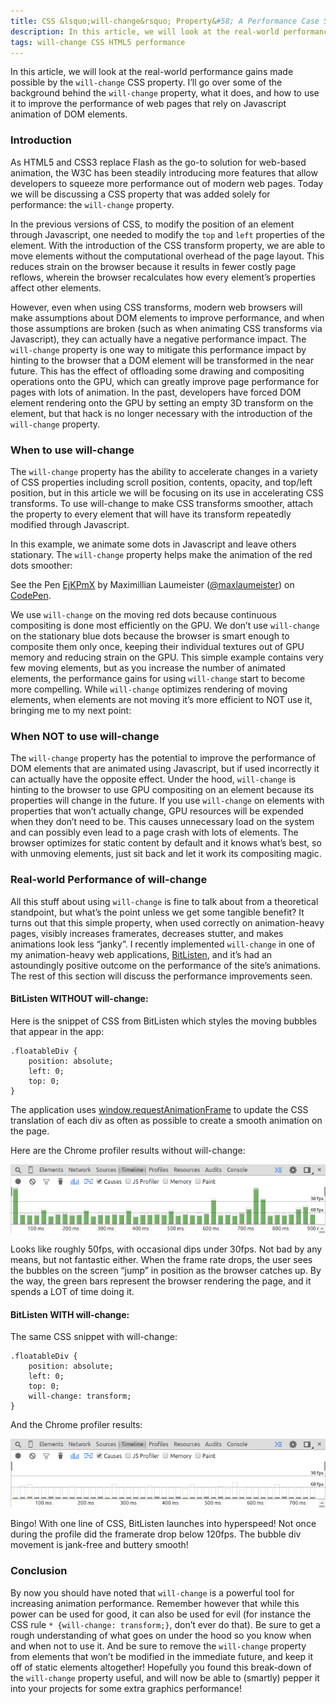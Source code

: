 ```yaml
---
title: CSS &lsquo;will-change&rsquo; Property&#58; A Performance Case Study
description: In this article, we will look at the real-world performance gains made possible by the will-change CSS property. I’ll go over some of the background behind the will-change property, what it does, and how to use it to improve the performance of web pages that rely on Javascript animation of DOM elements.
tags: will-change CSS HTML5 performance
---
```


In this article, we will look at the real-world performance gains made possible by the ``will-change`` CSS property. I’ll go over some of the background behind the ``will-change`` property, what it does, and how to use it to improve the performance of web pages that rely on Javascript animation of DOM elements.

### Introduction

As HTML5 and CSS3 replace Flash as the go-to solution for web-based animation, the W3C has been steadily introducing more features that allow developers to squeeze more performance out of modern web pages. Today we will be discussing a CSS property that was added solely for performance: the ``will-change`` property.

In the previous versions of CSS, to modify the position of an element through Javascript, one needed to modify the ``top`` and ``left`` properties of the element. With the introduction of the CSS transform property, we are able to move elements without the computational overhead of the page layout. This reduces strain on the browser because it results in fewer costly page reflows, wherein the browser recalculates how every element’s properties affect other elements.

However, even when using CSS transforms, modern web browsers will make assumptions about DOM elements to improve performance, and when those assumptions are broken (such as when animating CSS transforms via Javascript), they can actually have a negative performance impact. The ``will-change`` property is one way to mitigate this performance impact by hinting to the browser that a DOM element will be transformed in the near future. This has the effect of offloading some drawing and compositing operations onto the GPU, which can greatly improve page performance for pages with lots of animation. In the past, developers have forced DOM element rendering onto the GPU by setting an empty 3D transform on the element, but that hack is no longer necessary with the introduction of the ``will-change`` property.

### When to use will-change

The ``will-change`` property has the ability to accelerate changes in a variety of CSS properties including scroll position, contents, opacity, and top/left position, but in this article we will be focusing on its use in accelerating CSS transforms. To use will-change to make CSS transforms smoother, attach the property to every element that will have its transform repeatedly modified through Javascript.

In this example, we animate some dots in Javascript and leave others stationary. The ``will-change`` property helps make the animation of the red dots smoother:

<p data-height="268" data-theme-id="0" data-slug-hash="EjKPmX" data-default-tab="result" data-user="maxlaumeister" class='codepen'>See the Pen <a href='http://codepen.io/maxlaumeister/pen/EjKPmX/'>EjKPmX</a> by Maximillian Laumeister (<a href='http://codepen.io/maxlaumeister'>@maxlaumeister</a>) on <a href='http://codepen.io'>CodePen</a>.</p>
<script async src="//assets.codepen.io/assets/embed/ei.js"></script>

We use ``will-change`` on the moving red dots because continuous compositing is done most efficiently on the GPU. We don’t use ``will-change`` on the stationary blue dots because the browser is smart enough to composite them only once, keeping their individual textures out of GPU memory and reducing strain on the GPU. This simple example contains very few moving elements, but as you increase the number of animated elements, the performance gains for using ``will-change`` start to become more compelling. While ``will-change`` optimizes rendering of moving elements, when elements are not moving it’s more efficient to NOT use it, bringing me to my next point:

### When NOT to use will-change

The ``will-change`` property has the potential to improve the performance of DOM elements that are animated using Javascript, but if used incorrectly it can actually have the opposite effect. Under the hood, ``will-change`` is hinting to the browser to use GPU compositing on an element because its properties will change in the future. If you use ``will-change`` on elements with properties that won’t actually change, GPU resources will be expended when they don’t need to be. This causes unnecessary load on the system and can possibly even lead to a page crash with lots of elements. The browser optimizes for static content by default and it knows what’s best, so with unmoving elements, just sit back and let it work its compositing magic.

### Real-world Performance of will-change

All this stuff about using ``will-change`` is fine to talk about from a theoretical standpoint, but what’s the point unless we get some tangible benefit? It turns out that this simple property, when used correctly on animation-heavy pages, visibly increases framerates, decreases stutter, and makes animations look less “janky”. I recently implemented ``will-change`` in one of my animation-heavy web applications, [BitListen](http://www.bitlisten.com/), and it’s had an astoundingly positive outcome on the performance of the site’s animations. The rest of this section will discuss the performance improvements seen.

#### BitListen WITHOUT will-change:

Here is the snippet of CSS from BitListen which styles the moving bubbles that appear in the app:

    .floatableDiv {
	    position: absolute;
	    left: 0;
	    top: 0;
    }

The application uses [window.requestAnimationFrame](https://developer.mozilla.org/en-US/docs/Web/API/window/requestAnimationFrame) to update the CSS translation of each div as often as possible to create a smooth animation on the page.

Here are the Chrome profiler results without will-change:

![BitListen Without will-change](/img/2015-5-12-css-will-change-property-a-performance-case-study/without-will-change.png)

Looks like roughly 50fps, with occasional dips under 30fps. Not bad by any means, but not fantastic either. When the frame rate drops, the user sees the bubbles on the screen &ldquo;jump&rdquo; in position as the browser catches up. By the way, the green bars represent the browser rendering the page, and it spends a LOT of time doing it.

#### BitListen WITH will-change:

The same CSS snippet with will-change:

    .floatableDiv {
        position: absolute;
        left: 0;
        top: 0;
        will-change: transform;
    }

And the Chrome profiler results:

![BitListen With will-change](/img/2015-5-12-css-will-change-property-a-performance-case-study/with-will-change.png)

Bingo! With one line of CSS, BitListen launches into hyperspeed! Not once during the profile did the framerate drop below 120fps. The bubble div movement is jank-free and buttery smooth!

### Conclusion

By now you should have noted that ``will-change`` is a powerful tool for increasing animation performance. Remember however that while this power can be used for good, it can also be used for evil (for instance the CSS rule ``* {will-change: transform;}``, don’t ever do that). Be sure to get a rough understanding of what goes on under the hood so you know when and when not to use it. And be sure to remove the ``will-change`` property from elements that won’t be modified in the immediate future, and keep it off of static elements altogether! Hopefully you found this break-down of the ``will-change`` property useful, and will now be able to (smartly) pepper it into your projects for some extra graphics performance!

